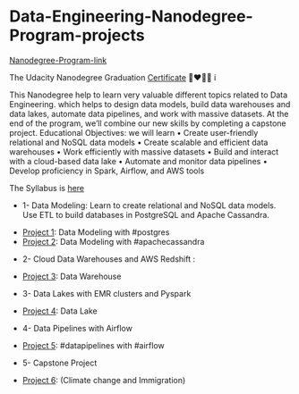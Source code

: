 # Data-Engineering-Nanodegree-Program-projects
[Nanodegree-Program-link](https://www.udacity.com/course/data-engineer-nanodegree--nd027)

The Udacity Nanodegree Graduation [Certificate](https://graduation.udacity.com/confirm/GHDGN6FZ) 🥰❤️🧑‍🎓
i[](Graduation_Certificate.jpg])




This Nanodegree help to learn very valuable different topics related to Data Engineering. which helps to design data models, build data warehouses and data lakes, automate data pipelines, and work with massive datasets. At the end of the program, we’ll combine our new skills by completing a capstone project.
Educational Objectives: we will learn 
• Create user-friendly relational and NoSQL data models
• Create scalable and efficient data warehouses
• Work efficiently with massive datasets 
• Build and interact with a cloud-based data lake 
• Automate and monitor data pipelines
• Develop proficiency in Spark, Airflow, and AWS tools

The Syllabus is [here](https://d20vrrgs8k4bvw.cloudfront.net/documents/en-US/Data+Engineering+Nanodegree+Program+Syllabus.pdf)

- 1- Data Modeling:
Learn to create relational and NoSQL data models. Use ETL to build databases in PostgreSQL and Apache Cassandra.
* [Project 1](https://github.com/abdallah-elsawy/Data-Engineering-Nanodegree-Program-projects/tree/main/1-Data%20Modeling%20with%20Postgres): Data Modeling with #postgres
* [Project 2](https://github.com/abdallah-elsawy/Data-Engineering-Nanodegree-Program-projects/tree/main/2-Data%20Modeling%20with%20Cassandra): Data Modeling with #apachecassandra

- 2- Cloud Data Warehouses and AWS Redshift :
* [Project 3](https://github.com/abdallah-elsawy/Data-Engineering-Nanodegree-Program-projects/tree/main/3-Data%20Warehouse%20(AWS%20Redshift)): Data Warehouse

- 3- Data Lakes with EMR clusters and Pyspark
* [Project 4](https://github.com/abdallah-elsawy/Data-Engineering-Nanodegree-Program-projects/tree/main/4-Data%20Lake%20(Spark)): Data Lake

- 4- Data Pipelines with Airflow
* [Project 5](https://github.com/abdallah-elsawy/Data-Engineering-Nanodegree-Program-projects/tree/main/5-Data%20Pipelines%20with%20Airflow): #datapipelines with #airflow

- 5- Capstone Project 
* [Project 6](https://github.com/abdallah-elsawy/Data-Engineering-Nanodegree-Program-projects/tree/main/6.%20Data%20Engineering%20Capstone%20Project): (Climate change and Immigration)
